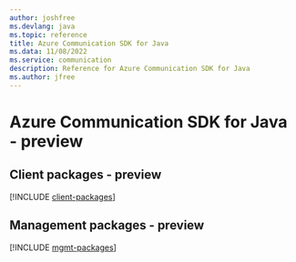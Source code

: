 ```yaml
---
author: joshfree
ms.devlang: java
ms.topic: reference
title: Azure Communication SDK for Java
ms.data: 11/08/2022
ms.service: communication
description: Reference for Azure Communication SDK for Java
ms.author: jfree
---
```

# Azure Communication SDK for Java - preview

## Client packages - preview
[!INCLUDE [client-packages](communication-client-index.md)]
## Management packages - preview
[!INCLUDE [mgmt-packages](communication-mgmt-index.md)]